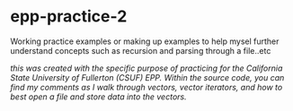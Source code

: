 # epp-practice-2
Working practice examples or making up examples to help mysel further understand concepts such as recursion and parsing through a file..etc

<me><i>this was created with the specific purpose of practicing for the California State University of Fullerton (CSUF) EPP. Within the source code, you can find my comments as I walk through vectors, vector iterators, and how to best open a file and store data into the vectors.</i> </me>
